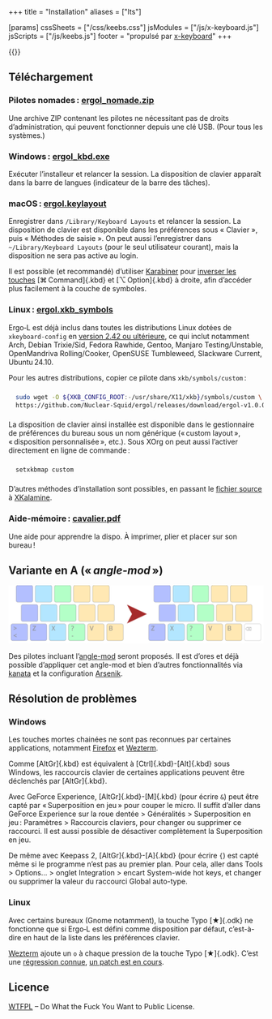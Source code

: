 +++
title = "Installation"
aliases = ["lts"]

[params]
cssSheets = ["/css/keebs.css"]
jsModules = ["/js/x-keyboard.js"]
jsScripts = ["/js/keebs.js"]
footer = "propulsé par [x-keyboard](https://onedeadkey.github.io/x-keyboard)"
+++


<style>
  dt { font-weight: bold; }
  dd p { margin: 0.2em 0; }
  code { font-family: monospace; }
  pre { background-color: #6684; padding: 0.5em 1em; }
  pre code { background-color: transparent; font-weight: normal; }
</style>

{{<x-keyboard name="Ergo‑L" data="ergol" class="odk">}}


Téléchargement
--------------------------------------------------------------------------------

### Pilotes nomades : [ergol_nomade.zip][]

Une archive ZIP contenant les pilotes ne nécessitant pas de droits
d’administration, qui peuvent fonctionner depuis une clé USB. (Pour tous les
systèmes.)

### Windows : [ergol_kbd.exe][]

Exécuter l’installeur et relancer la session. La disposition de clavier
apparaît dans la barre de langues (indicateur de la barre des tâches).

### macOS : [ergol.keylayout][]

Enregistrer dans `/Library/Keyboard Layouts` et relancer la session.
La disposition de clavier est disponible dans les préférences sous
« Clavier », puis « Méthodes de saisie ».
On peut aussi l’enregistrer dans `~/Library/Keyboard Layouts`
(pour le seul utilisateur courant), mais la disposition ne sera pas
active au login.

Il est possible (et recommandé) d’utiliser [Karabiner][]
pour [inverser les touches](karabiner_settings.png) [⌘ Command]{.kbd}
et [⌥ Option]{.kbd} à droite, afin d’accéder plus facilement à la couche
de symboles.

### Linux : [ergol.xkb_symbols][]

Ergo‑L est déjà inclus dans toutes les distributions Linux dotées de `xkeyboard-config`
en [version 2.42 ou ultérieure](https://repology.org/project/xkeyboard-config/badges),
ce qui inclut notamment Arch, Debian Trixie/Sid, Fedora Rawhide, Gentoo, Manjaro
Testing/Unstable, OpenMandriva Rolling/Cooker, OpenSUSE Tumbleweed, Slackware
Current, Ubuntu 24.10.
<!-- Il a aussi été inclus dans Ubuntu 24.04 LTS (rétro-portage). -->

Pour les autres distributions, copier ce pilote dans `xkb/symbols/custom` :

```bash
sudo wget -O ${XKB_CONFIG_ROOT:-/usr/share/X11/xkb}/symbols/custom \
https://github.com/Nuclear-Squid/ergol/releases/download/ergol-v1.0.0/ergol.xkb_symbols
```

La disposition de clavier ainsi installée est disponible dans le gestionnaire de
préférences du bureau sous un nom générique (« custom layout », « disposition
personnalisée », etc.). Sous XOrg on peut aussi l’activer directement en ligne
de commande :

```bash
setxkbmap custom
```

D’autres méthodes d’installation sont possibles, en passant le [fichier
source][] à [XKalamine][].

### Aide-mémoire : [cavalier.pdf][]

Une aide pour apprendre la dispo. À imprimer, plier et placer sur son bureau !


Variante en A (« <i lang="en">angle-mod</i> »)
--------------------------------------------------------------------------------

![](angle_mod.svg)

Des pilotes incluant l’[angle-mod][] seront proposés. Il est d’ores et déjà
possible d’appliquer cet angle-mod et bien d’autres fonctionnalités via
[kanata][] et la configuration [Arsenik][].


Résolution de problèmes
--------------------------------------------------------------------------------

### Windows

Les touches mortes chainées ne sont pas reconnues par certaines applications,
notamment [Firefox][firefox-cdk] et [Wezterm][wezterm-cdk].

Comme [AltGr]{.kbd} est équivalent à [Ctrl]{.kbd}-[Alt]{.kbd} sous Windows, les
raccourcis clavier de certaines applications peuvent être déclenchés par
[AltGr]{.kbd}.

Avec GeForce Experience, [AltGr]{.kbd}-[M]{.kbd} (pour écrire `&`) peut être
capté par « Superposition en jeu » pour couper le micro.
Il suffit d’aller dans GeForce Experience sur la roue dentée > Généralités >
Superposition en jeu : Paramètres > Raccourcis claviers, pour changer ou
supprimer ce raccourci. Il est aussi possible de désactiver complètement la
Superposition en jeu.

De même avec Keepass 2, [AltGr]{.kbd}-[A]{.kbd} (pour écrire `{`) est capté même si
le programme n’est pas au premier plan. Pour cela, aller dans Tools > Options… >
onglet Integration > encart System-wide hot keys, et changer ou supprimer la
valeur du raccourci Global auto-type.

### Linux

Avec certains bureaux (Gnome notamment), la touche Typo [★]{.odk} ne fonctionne
que si Ergo‑L est défini comme disposition par défaut, c’est-à-dire en haut de
la liste dans les préférences clavier.

[Wezterm][] ajoute un `o` à chaque pression de la touche Typo [★]{.odk}. C’est une
[régression connue][wezterm-bug], [un patch est en cours][wezterm-patch].


Licence
--------------------------------------------------------------------------------

[WTFPL](http://wtfpl.net/) – Do What the Fuck You Want to Public License.


[fichier source]:    /layouts/ergol.toml
[cavalier.pdf]:      cavalier.pdf
[ergol_nomade.zip]:  https://github.com/Nuclear-Squid/ergol/releases/download/ergol-v1.0.0/ergol_nomade.zip
[ergol_kbd.exe]:     https://github.com/Nuclear-Squid/ergol/releases/download/ergol-v1.0.0/ergol_kbd.exe
[ergol.keylayout]:   https://github.com/Nuclear-Squid/ergol/releases/download/ergol-v1.0.0/ergol.keylayout
[ergol.xkb_symbols]: https://github.com/Nuclear-Squid/ergol/releases/download/ergol-v1.0.0/ergol.xkb_symbols
[XKalamine]:         https://github.com/OneDeadKey/kalamine#xkalamine
[Karabiner]:         https://karabiner-elements.pqrs.org

[Arsenik]:           /claviers/arsenik/
[kanata]:            https://github.com/jtroo/kanata
[angle-mod]:         https://colemakmods.github.io/ergonomic-mods/angle.html

[firefox-cdk]:       https://bugzilla.mozilla.org/show_bug.cgi?id=1910287
[wezterm]:           https://github.com/wez/wezterm/
[wezterm-cdk]:       https://github.com/wez/wezterm/issues/5866
[wezterm-bug]:       https://github.com/wez/wezterm/commit/b8d93edce6267b09d8926f13de9620ad1ae5ea1f
[wezterm-patch]:     https://github.com/wez/wezterm/pull/4991

